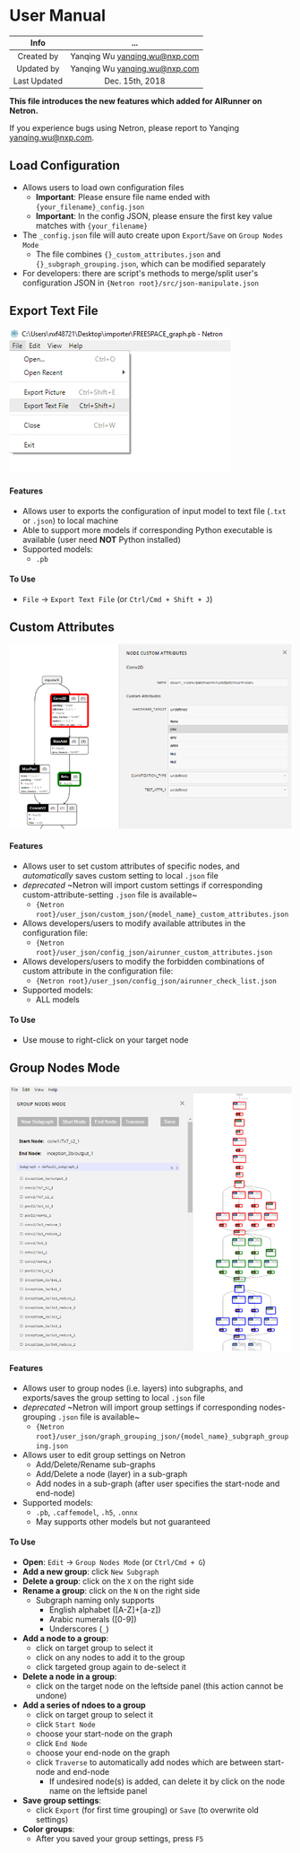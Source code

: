 # User Manual

| Info | ... |
|:---:|:---:|
| Created by | Yanqing Wu <yanqing.wu@nxp.com> |
| Updated by | Yanqing Wu <yanqing.wu@nxp.com> |
| Last Updated | Dec. 15th, 2018 |

__This file introduces the new features which added for AIRunner on Netron.__

If you experience bugs using Netron, please report to Yanqing <yanqing.wu@nxp.com>.

## Load Configuration
- Allows users to load own configuration files
	- __Important__: Please ensure file name ended with `{your_filename}_config.json`
	- __Important__: In the config JSON, please ensure the first key value matches with `{your_filename}`
- The `_config.json` file will auto create upon `Export`/`Save` on `Group Nodes Mode`
	- The file combines `{}_custom_attributes.json` and `{}_subgraph_grouping.json`, which can be modified separately
- For developers: there are script's methods to merge/split user's configuration JSON in `{Netron root}/src/json-manipulate.json`

## Export Text File
![alt text][text_export]

#### Features
- Allows user to exports the configuration of input model to text file (`.txt` or `.json`) to local machine
- Able to support more models if corresponding Python executable is available (user need __NOT__ Python installed)
- Supported models:
	- `.pb`

#### To Use
- `File` -> `Export Text File` (or `Ctrl/Cmd + Shift + J`)

## Custom Attributes
![alt text][custom_attr]

#### Features
- Allows user to set custom attributes of specific nodes, and _automatically_ saves custom setting to local `.json` file
- _deprecated_ ~Netron will import custom settings if corresponding custom-attribute-setting `.json` file is available~
	- `{Netron root}/user_json/custom_json/{model_name}_custom_attributes.json`
- Allows developers/users to modify available attributes in the configuration file:
	- `{Netron root}/user_json/config_json/airunner_custom_attributes.json`
- Allows developers/users to modify the forbidden combinations of custom attribute in the configuration file:
	- `{Netron root}/user_json/config_json/airunner_check_list.json`
- Supported models:
	- ALL models

#### To Use
- Use mouse to right-click on your target node

## Group Nodes Mode
![alt text][group_node_mode]

#### Features
- Allows user to group nodes (i.e. layers) into subgraphs, and exports/saves the group setting to local `.json` file
- _deprecated_ ~Netron will import group settings if corresponding nodes-grouping `.json` file is available~
	- `{Netron root}/user_json/graph_grouping_json/{model_name}_subgraph_grouping.json`
- Allows user to edit group settings on Netron
	- Add/Delete/Rename sub-graphs
	- Add/Delete a node (layer) in a sub-graph
	- Add nodes in a sub-graph (after user specifies the start-node and end-node)
- Supported models:
	- `.pb`, `.caffemodel`, `.h5`, `.onnx`
	- May supports other models but not guaranteed

#### To Use
- __Open__: `Edit` -> `Group Nodes Mode` (or `Ctrl/Cmd + G`)
- __Add a new group__: click `New Subgraph`
- __Delete a group__: click on the `X` on the right side
- __Rename a group__: click on the `N` on the right side
	- Subgraph naming only supports
		- English alphabet ([A-Z]+[a-z])
		- Arabic numerals ([0-9])
		- Underscores (`_`)
- __Add a node to a group__: 
	- click on target group to select it
	- click on any nodes to add it to the group
	- click targeted group again to de-select it
- __Delete a node in a group__:
	- click on the target node on the leftside panel (this action cannot be undone)
- __Add a series of ndoes to a group__
	- click on target group to select it
	- click `Start Node`
	- choose your start-node on the graph
	- click `End Node`
	- choose your end-node on the graph
	- click `Traverse` to automatically add nodes which are between start-node and end-node
		- If undesired node(s) is added, can delete it by click on the node name on the leftside panel
- __Save group settings__:
	- click `Export` (for first time grouping) or `Save` (to overwrite old settings)
- __Color groups__:
	- After you saved your group settings, press `F5`

[text_export]: media/user_manual/text_export.png "Export Text File"
[custom_attr]: media/user_manual/node_right_click.PNG "Edit Node Custom Attributes (Right-click Node)"
[group_node_mode]: media/user_manual/subgraph_2.PNG "Group Node Mode"